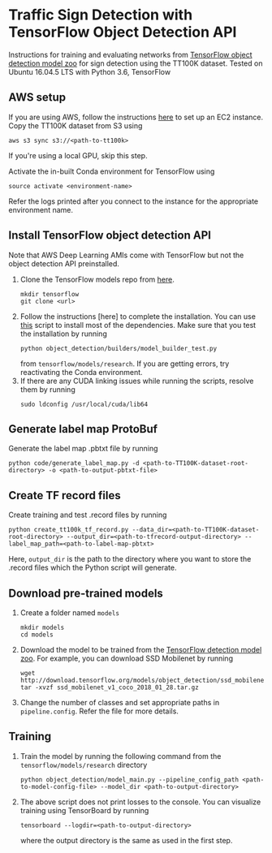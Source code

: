 # Traffic Sign Detection with TensorFlow Object Detection API

Instructions for training and evaluating networks from [TensorFlow object detection model zoo](https://github.com/tensorflow/models/blob/master/research/object_detection/g3doc/detection_model_zoo.md) for sign detection using the TT100K dataset. Tested on Ubuntu 16.04.5 LTS with Python 3.6, TensorFlow 

## AWS setup
If you are using AWS, follow the instructions [here](https://github.gatech.edu/schou33/aws_instructions#create-deep-learning-ami-for-gpu-supported-instance) to set up an EC2 instance. Copy the TT100K dataset from S3 using 
```buildoutcfg
aws s3 sync s3://<path-to-tt100k>
```
If you're using a local GPU, skip this step.

Activate the in-built Conda environment for TensorFlow using
```buildoutcfg
source activate <environment-name>
```
Refer the logs printed after you connect to the instance for the appropriate environment name.

## Install TensorFlow object detection API
Note that AWS Deep Learning AMIs come with TensorFlow but not the object detection API preinstalled.

1. Clone the TensorFlow models repo from [here](https://github.com/tensorflow/models).
    ```buildoutcfg
    mkdir tensorflow
    git clone <url>
    ```
2. Follow the instructions [here] to complete the installation. You can use [this](scripts/tf_object_detection_install.sh) script to install most of the dependencies. Make sure that you test the installation by running
    ```buildoutcfg
    python object_detection/builders/model_builder_test.py
    ```
    from ```tensorflow/models/research```. If you are getting errors, try reactivating the Conda environment.
3. If there are any CUDA linking issues while running the scripts, resolve them by running
    ```buildoutcfg
    sudo ldconfig /usr/local/cuda/lib64
    ```
    
## Generate label map ProtoBuf
Generate the label map .pbtxt file by running
```buildoutcfg
python code/generate_label_map.py -d <path-to-TT100K-dataset-root-directory> -o <path-to-output-pbtxt-file>
```

## Create TF record files
Create training and test .record files by running
```buildoutcfg
python create_tt100k_tf_record.py --data_dir=<path-to-TT100K-dataset-root-directory> --output_dir=<path-to-tfrecord-output-directory> --label_map_path=<path-to-label-map-pbtxt>
```
Here, ```output_dir``` is the path to the directory where you want to store the .record files which the Python script will generate.

## Download pre-trained models
1. Create a folder named ```models```
    ```buildoutcfg
    mkdir models
    cd models
    ```
2. Download the model to be trained from the [TensorFlow detection model zoo](https://github.com/tensorflow/models/blob/master/research/object_detection/g3doc/detection_model_zoo.md). For example, you can download SSD Mobilenet by running
    ```buildoutcfg
    wget http://download.tensorflow.org/models/object_detection/ssd_mobilenet_v1_coco_2018_01_28.tar.gz
    tar -xvzf ssd_mobilenet_v1_coco_2018_01_28.tar.gz
    ```
3. Change the number of classes and set appropriate paths in ```pipeline.config```. Refer the file for more details.

## Training
1. Train the model by running the following command from the ```tensorflow/models/research``` directory
    ```buildoutcfg
    python object_detection/model_main.py --pipeline_config_path <path-to-model-config-file> --model_dir <path-to-output-directory>
    ```
2. The above script does not print losses to the console. You can visualize training using TensorBoard by running
    ```buildoutcfg
    tensorboard --logdir=<path-to-output-directory>
    ```
    where the output directory is the same as used in the first step.